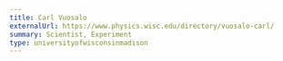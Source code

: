 ```yaml
---
title: Carl Vuosalo
externalUrl: https://www.physics.wisc.edu/directory/vuosalo-carl/
summary: Scientist, Experiment
type: universityofwisconsinmadison
---
```

